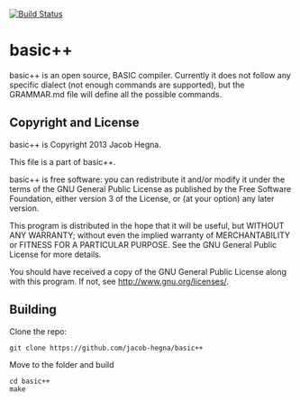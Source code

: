 [![Build Status](https://travis-ci.org/jacob-hegna/basicpp.svg?branch=master)](https://travis-ci.org/jacob-hegna/basicpp)
# basic++
basic++ is an open source, BASIC compiler.  Currently it does not follow any specific dialect (not enough commands are supported), but the GRAMMAR.md file will define all the possible commands.

## Copyright and License
basic++ is Copyright 2013 Jacob Hegna.

This file is a part of basic++.

basic++ is free software: you can redistribute it and/or modify it under the terms of the GNU General Public License as published by the Free Software Foundation, either version 3 of the License, or (at your option) any later version.

This program is distributed in the hope that it will be useful, but WITHOUT ANY WARRANTY; without even the implied warranty of MERCHANTABILITY or FITNESS FOR A PARTICULAR PURPOSE.  See the GNU General Public License for more details.

You should have received a copy of the GNU General Public License along with this program.  If not, see <http://www.gnu.org/licenses/>.

## Building
Clone the repo:

```
git clone https://github.com/jacob-hegna/basic++
```

Move to the folder and build

```
cd basic++
make
```